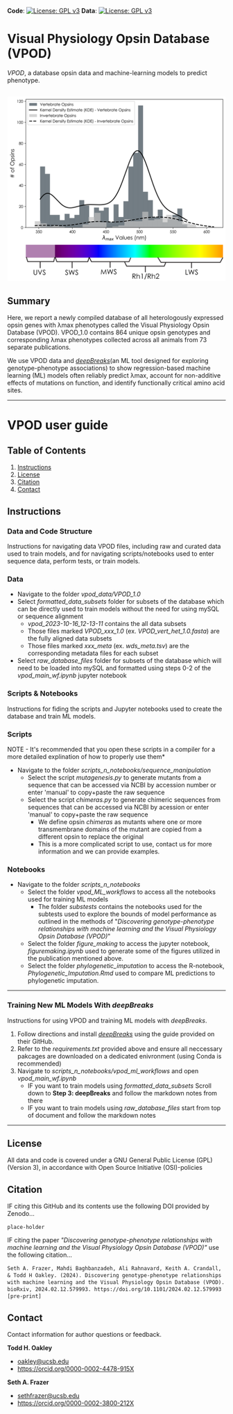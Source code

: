 **Code**: [![License: GPL v3](https://img.shields.io/badge/License-GPLv3-blue.svg)](https://www.gnu.org/licenses/gpl-3.0) **Data**: [![License: GPL v3](https://img.shields.io/badge/License-GPLv3-blue.svg)](https://www.gnu.org/licenses/gpl-3.0) 

# Visual Physiology Opsin Database (VPOD)
_VPOD_, a database opsin data and machine-learning models to predict phenotype.

![](https://github.com/VisualPhysiologyDB/visual-physiology-opsin-db/blob/main/scripts_n_notebooks/figure_making/figures/sep_histograms_with_scaled_kde_and_colorbar_1_23_24.png?raw=True)
--- 
## Summary
Here, we report a newly compiled database of all heterologously expressed opsin genes with λmax phenotypes called the Visual Physiology Opsin Database (VPOD). VPOD_1.0 contains 864 unique opsin genotypes and corresponding λmax phenotypes collected across all animals from 73 separate publications. 

We use VPOD data and _[deepBreaks](https://github.com/omicsEye/deepbreaks)_(an ML tool designed for exploring genotype-phenotype associations) to show regression-based machine learning (ML) models often reliably predict λmax, account for non-additive effects of mutations on function, and identify functionally critical amino acid sites. 

---

# VPOD user guide #

## Table of Contents

1. [Instructions](#Instructions)
2. [License](#license)
3. [Citation](#citation)
4. [Contact](#contact)

## Instructions

### Data and Code Structure
Instructions for navigating data VPOD files, including raw and curated data used to train models, and for navigating scripts/notebooks used to enter sequence data, perform tests, or train models.
  ### Data
  * Navigate to the folder _vpod_data/VPOD_1.0_ 
  * Select _formatted_data_subsets_ folder for subsets of the database which can be directly used to train models without the need for using mySQL or sequence alignment
      - _vpod_2023-10-16_12-13-11_ contains the all data subsets
      - Those files marked _VPOD_xxx_1.0_ (ex. _VPOD_vert_het_1.0.fasta_) are the fully aligned data subsets 
      - Those files marked _xxx_meta_ (ex. _wds_meta.tsv_) are the corresponding metadata files for each subset
  * Select _raw_database_files_ folder for subsets of the database which will need to be loaded into mySQL and formatted using steps 0-2 of the _vpod_main_wf.ipynb_ jupyter notebook

  ### Scripts & Notebooks
  Instructions for fiding the scripts and Jupyter notebooks used to create the database and train ML models. 
   ### Scripts
   NOTE - It's recommended that you open these scripts in a compiler for a more detailed explination of how to properly use them* 
   * Navigate to the folder _scripts_n_notebooks/sequence_manipulation_
       - Select the script _mutagenesis.py_ to generate mutants from a sequence that can be accessed via NCBI by accession number or enter 'manual' to copy+paste the raw sequence
       - Select the script _chimeras.py_ to generate chimeric sequences from sequences that can be accessed via NCBI by acession or enter 'manual' to copy+paste the raw sequence
           - We define opsin _chimeras_ as mutants where one or more transmembrane domains of the mutant are copied from a different opsin to replace the original
           - This is a more complicated script to use, contact us for more information and we can provide examples. 
   ### Notebooks
   * Navigate to the folder _scripts_n_notebooks_
       - Select the folder _vpod_ML_workflows_ to access all the notebooks used for training ML models
           - The folder _substests_ contains the notebooks used for the subtests used to explore the bounds of model performance as outlined in the methods of "_Discovering genotype-phenotype relationships with machine learning and the Visual Physiology Opsin Database (VPOD)_"
       - Select the folder _figure_making_ to access the jupyter notebook, _figuremaking.ipynb_ used to generate some of the figures utilized in the publication mentioned above.
       - Select the folder _phylogenetic_imputation_ to access the R-notebook, _Phylogenetic_Imputation.Rmd_ used to compare ML predictions to phylogenetic imputation. 
---

### Training New ML Models With _deepBreaks_
Instructions for using VPOD and training ML models with _deepBreaks_.
  1. Follow directions and install _[deepBreaks](https://github.com/omicsEye/deepbreaks)_ using the guide provided on their GitHub.
  2. Refer to the _requirements.txt_ provided above and ensure all neccessary pakcages are downloaded on a dedicated enivronment (using Conda is recommended)
  3. Navigate to _scripts_n_notebooks/vpod_ml_workflows_ and open _vpod_main_wf.ipynb_
     - IF you want to train models using _formatted_data_subsets_ Scroll down to **Step 3: deepBreaks** and follow the markdown notes from there
     - IF you want to train models using _raw_database_files_ start from top of document and follow the markdown notes
     
---

## License
All data and code is covered under a GNU General Public License (GPL)(Version 3), in accordance with Open Source Initiative (OSI)-policies

## Citation
IF citing this GitHub and its contents use the following DOI provided by Zenodo...

    place-holder
    
IF citing the paper _"Discovering genotype-phenotype relationships with machine learning and the Visual Physiology Opsin Database (VPOD)"_ use the following citation...

    Seth A. Frazer, Mahdi Baghbanzadeh, Ali Rahnavard, Keith A. Crandall, & Todd H Oakley. (2024). Discovering genotype-phenotype relationships with machine learning and the Visual Physiology Opsin Database (VPOD). bioRxiv, 2024.02.12.579993. https://doi.org/10.1101/2024.02.12.579993 [pre-print]
    
## Contact
Contact information for author questions or feedback.

**Todd H. Oakley**  
  * oakley@ucsb.edu
  * https://orcid.org/0000-0002-4478-915X

**Seth A. Frazer** 
  * sethfrazer@ucsb.edu
  * https://orcid.org/0000-0002-3800-212X


